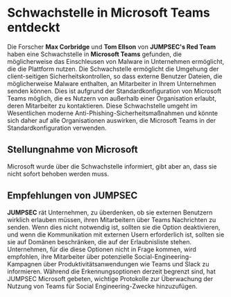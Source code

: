 # Schwachstelle in Microsoft Teams entdeckt

Die Forscher **Max Corbridge** und **Tom Ellson** von **JUMPSEC's Red Team** haben eine Schwachstelle in **Microsoft Teams** gefunden, die möglicherweise das Einschleusen von Malware in Unternehmen ermöglicht, die die Plattform nutzen. Die Schwachstelle ermöglicht die Umgehung der client-seitigen Sicherheitskontrollen, so dass externe Benutzer Dateien, die möglicherweise Malware enthalten, an Mitarbeiter in Ihrem Unternehmen senden können. Dies ist aufgrund der Standardkonfiguration von Microsoft Teams möglich, die es Nutzern von außerhalb einer Organisation erlaubt, deren Mitarbeiter zu kontaktieren. Diese Schwachstelle umgeht im Wesentlichen moderne Anti-Phishing-Sicherheitsmaßnahmen und könnte sich daher auf alle Organisationen auswirken, die Microsoft Teams in der Standardkonfiguration verwenden.

## Stellungnahme von Microsoft

Microsoft wurde über die Schwachstelle informiert, gibt aber an, dass sie nicht sofort behoben werden muss. 

## Empfehlungen von JUMPSEC

**JUMPSEC** rät Unternehmen, zu überdenken, ob sie externen Benutzern wirklich erlauben müssen, ihren Mitarbeitern über Teams Nachrichten zu senden. Wenn dies nicht notwendig ist, sollten sie die Option deaktivieren, und wenn die Kommunikation mit externen Usern erforderlich ist, sollten sie sie auf Domänen beschränken, die auf der Erlaubnisliste stehen. Unternehmen, für die diese Optionen nicht in Frage kommen, wird empfohlen, ihre Mitarbeiter über potenzielle Social-Engineering-Kampagnen über Produktivitätsanwendungen wie Teams und Slack zu informieren. Während die Erkennungsoptionen derzeit begrenzt sind, hat JUMPSEC Microsoft gebeten, wichtige Protokolle zur Überwachung der Nutzung von Teams für Social Engineering-Zwecke hinzuzufügen.
